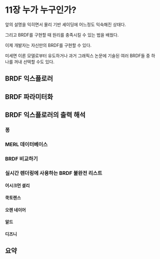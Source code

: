 # 11장 누가 누구인가?

앞의 설명을 익히면서 물리 기반 셰이딩에 어느정도 익숙해진 상태다.

그리고 BRDF를 구현할 때 원리를 충족시킬 수 있는 법을 배웠다.

이제 개발자는 자신만의 BRDF를 구현할 수 있다.

미세면 이론 모델로부터 유도하거나 과거 그래픽스 논문에 기술된 여러 BRDF들 중 하나를 꺼내 선택할 수도 있다.



## BRDF 익스플로러

## BRDF 파라미터화

## BRDF 익스플로러의 출력 해석

### 퐁

### MERL 데이터베이스

### BRDF 비교하기

### 실시간 렌더링에 사용하는 BRDF 불완전 리스트

#### 어시크먼 셜리

#### 쿡토렌스

#### 오렌 네이어

#### 알드

#### 디즈니

## 요약

